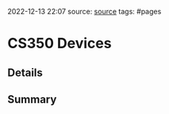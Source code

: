 2022-12-13 22:07
source: [source]()
tags: #pages


# CS350 Devices



## Details









## Summary
